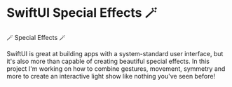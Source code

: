 # SwiftUI Special Effects  🪄
 🪄 Special Effects  🪄

SwiftUI is great at building apps with a system-standard user interface, but it's also more than capable of creating beautiful special effects. In this project I'm working on how to combine gestures, movement, symmetry and more to create an interactive light show like nothing you've seen before!
